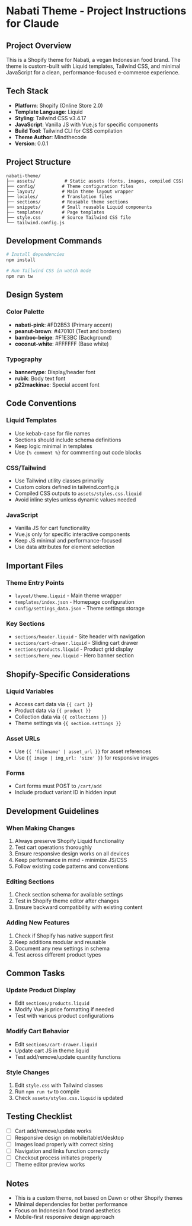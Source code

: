 # Nabati Theme - Project Instructions for Claude

## Project Overview
This is a Shopify theme for Nabati, a vegan Indonesian food brand. The theme is custom-built with Liquid templates, Tailwind CSS, and minimal JavaScript for a clean, performance-focused e-commerce experience.

## Tech Stack
- **Platform**: Shopify (Online Store 2.0)
- **Template Language**: Liquid
- **Styling**: Tailwind CSS v3.4.17
- **JavaScript**: Vanilla JS with Vue.js for specific components
- **Build Tool**: Tailwind CLI for CSS compilation
- **Theme Author**: Mindthecode
- **Version**: 0.0.1

## Project Structure

```
nabati-theme/
├── assets/           # Static assets (fonts, images, compiled CSS)
├── config/          # Theme configuration files
├── layout/          # Main theme layout wrapper
├── locales/         # Translation files
├── sections/        # Reusable theme sections
├── snippets/        # Small reusable Liquid components
├── templates/       # Page templates
├── style.css        # Source Tailwind CSS file
└── tailwind.config.js
```

## Development Commands

```bash
# Install dependencies
npm install

# Run Tailwind CSS in watch mode
npm run tw
```

## Design System

### Color Palette
- **nabati-pink**: #FD2B53 (Primary accent)
- **peanut-brown**: #470101 (Text and borders)
- **bamboo-beige**: #F1E3BC (Background)
- **coconut-white**: #FFFFFF (Base white)

### Typography
- **bannertype**: Display/header font
- **rubik**: Body text font
- **p22mackinac**: Special accent font

## Code Conventions

### Liquid Templates
- Use kebab-case for file names
- Sections should include schema definitions
- Keep logic minimal in templates
- Use `{% comment %}` for commenting out code blocks

### CSS/Tailwind
- Use Tailwind utility classes primarily
- Custom colors defined in tailwind.config.js
- Compiled CSS outputs to `assets/styles.css.liquid`
- Avoid inline styles unless dynamic values needed

### JavaScript
- Vanilla JS for cart functionality
- Vue.js only for specific interactive components
- Keep JS minimal and performance-focused
- Use data attributes for element selection

## Important Files

### Theme Entry Points
- `layout/theme.liquid` - Main theme wrapper
- `templates/index.json` - Homepage configuration
- `config/settings_data.json` - Theme settings storage

### Key Sections
- `sections/header.liquid` - Site header with navigation
- `sections/cart-drawer.liquid` - Sliding cart drawer
- `sections/products.liquid` - Product grid display
- `sections/hero_new.liquid` - Hero banner section

## Shopify-Specific Considerations

### Liquid Variables
- Access cart data via `{{ cart }}`
- Product data via `{{ product }}`
- Collection data via `{{ collections }}`
- Theme settings via `{{ section.settings }}`

### Asset URLs
- Use `{{ 'filename' | asset_url }}` for asset references
- Use `{{ image | img_url: 'size' }}` for responsive images

### Forms
- Cart forms must POST to `/cart/add`
- Include product variant ID in hidden input

## Development Guidelines

### When Making Changes
1. Always preserve Shopify Liquid functionality
2. Test cart operations thoroughly
3. Ensure responsive design works on all devices
4. Keep performance in mind - minimize JS/CSS
5. Follow existing code patterns and conventions

### Editing Sections
1. Check section schema for available settings
2. Test in Shopify theme editor after changes
3. Ensure backward compatibility with existing content

### Adding New Features
1. Check if Shopify has native support first
2. Keep additions modular and reusable
3. Document any new settings in schema
4. Test across different product types

## Common Tasks

### Update Product Display
- Edit `sections/products.liquid`
- Modify Vue.js price formatting if needed
- Test with various product configurations

### Modify Cart Behavior
- Edit `sections/cart-drawer.liquid`
- Update cart JS in theme.liquid
- Test add/remove/update quantity functions

### Style Changes
1. Edit `style.css` with Tailwind classes
2. Run `npm run tw` to compile
3. Check `assets/styles.css.liquid` is updated

## Testing Checklist
- [ ] Cart add/remove/update works
- [ ] Responsive design on mobile/tablet/desktop
- [ ] Images load properly with correct sizing
- [ ] Navigation and links function correctly
- [ ] Checkout process initiates properly
- [ ] Theme editor preview works

## Notes
- This is a custom theme, not based on Dawn or other Shopify themes
- Minimal dependencies for better performance
- Focus on Indonesian food brand aesthetics
- Mobile-first responsive design approach